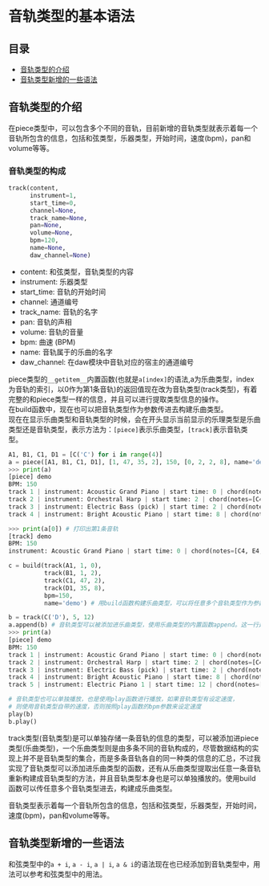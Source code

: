 # 音轨类型的基本语法



## 目录

- [音轨类型的介绍](#音轨类型的介绍)
- [音轨类型新增的一些语法](#音轨类型新增的一些语法)



## 音轨类型的介绍

在piece类型中，可以包含多个不同的音轨，目前新增的音轨类型就表示着每一个音轨所包含的信息，包括和弦类型，乐器类型，开始时间，速度(bpm)，pan和volume等等。

### 音轨类型的构成

```python
track(content,
      instrument=1,
      start_time=0,
      channel=None,
      track_name=None,
      pan=None,
      volume=None,
      bpm=120,
      name=None,
      daw_channel=None)
```

- content: 和弦类型，音轨类型的内容
- instrument: 乐器类型
- start_time: 音轨的开始时间
- channel: 通道编号
- track_name: 音轨的名字
- pan: 音轨的声相
- volume: 音轨的音量
- bpm: 曲速 (BPM)
- name: 音轨属于的乐曲的名字
- daw_channel: 在daw模块中音轨对应的宿主的通道编号


piece类型的`__getitem__`内置函数(也就是`a[index]`的语法,a为乐曲类型，index为音轨的索引，以0作为第1条音轨)的返回值现在改为音轨类型(track类型)，有着完整的和piece类型一样的信息，并且可以进行提取类型信息的操作。  
在build函数中，现在也可以把音轨类型作为参数传进去构建乐曲类型。  
现在在显示乐曲类型和音轨类型的时候，会在开头显示当前显示的乐理类型是乐曲类型还是音轨类型，表示方法为：`[piece]`表示乐曲类型，`[track]`表示音轨类型。

```python
A1, B1, C1, D1 = [C('C') for i in range(4)]
a = piece([A1, B1, C1, D1], [1, 47, 35, 2], 150, [0, 2, 2, 8], name='demo') # a是一个piece类型(乐曲类型)
>>> print(a)
[piece] demo
BPM: 150
track 1 | instrument: Acoustic Grand Piano | start time: 0 | chord(notes=[C4, E4, G4], interval=[0, 0, 0], start_time=0)
track 2 | instrument: Orchestral Harp | start time: 2 | chord(notes=[C4, E4, G4], interval=[0, 0, 0], start_time=0)
track 3 | instrument: Electric Bass (pick) | start time: 2 | chord(notes=[C4, E4, G4], interval=[0, 0, 0], start_time=0)
track 4 | instrument: Bright Acoustic Piano | start time: 8 | chord(notes=[C4, E4, G4], interval=[0, 0, 0], start_time=0)

>>> print(a[0]) # 打印出第1条音轨
[track] demo
BPM: 150
instrument: Acoustic Grand Piano | start time: 0 | chord(notes=[C4, E4, G4], interval=[0, 0, 0], start_time=0)

c = build(track(A1, 1, 0),
          track(B1, 1, 2),
          track(C1, 47, 2),
          track(D1, 35, 8),
          bpm=150,
          name='demo') # 用build函数构建乐曲类型，可以将任意多个音轨类型作为参数传进去

b = track(C('D'), 5, 12)
a.append(b) # 音轨类型可以被添加进乐曲类型，使用乐曲类型的内置函数append。这一行是把音轨类型b添加进乐曲类型a
>>> print(a)
[piece] demo
BPM: 150
track 1 | instrument: Acoustic Grand Piano | start time: 0 | chord(notes=[C4, E4, G4], interval=[0, 0, 0], start_time=0)
track 2 | instrument: Orchestral Harp | start time: 2 | chord(notes=[C4, E4, G4], interval=[0, 0, 0], start_time=0)
track 3 | instrument: Electric Bass (pick) | start time: 2 | chord(notes=[C4, E4, G4], interval=[0, 0, 0], start_time=0)
track 4 | instrument: Bright Acoustic Piano | start time: 8 | chord(notes=[C4, E4, G4], interval=[0, 0, 0], start_time=0)
track 5 | instrument: Electric Piano 1 | start time: 12 | chord(notes=[D4, F#4, A4], interval=[0, 0, 0], start_time=0)

# 音轨类型也可以单独播放，也是使用play函数进行播放，如果音轨类型有设定速度，
# 则使用音轨类型自带的速度，否则按照play函数的bpm参数来设定速度
play(b)
b.play()
```

track类型(音轨类型)是可以单独存储一条音轨的信息的类型，可以被添加进piece类型(乐曲类型)，一个乐曲类型则是由多条不同的音轨构成的，尽管数据结构的实现上并不是音轨类型的集合，而是多条音轨各自的同一种类的信息的汇总，不过我实现了音轨类型可以添加进乐曲类型的函数，还有从乐曲类型提取出任意一条音轨重新构建成音轨类型的方法，并且音轨类型本身也是可以单独播放的。使用build函数可以传任意多个音轨类型进去，构建成乐曲类型。

音轨类型表示着每一个音轨所包含的信息，包括和弦类型，乐器类型，开始时间，速度(bpm)，pan和volume等等。

## 音轨类型新增的一些语法

和弦类型中的`a + i`, `a - i`, `a | i`, `a & i`的语法现在也已经添加到音轨类型中，用法可以参考和弦类型中的用法。


